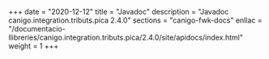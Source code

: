 +++
date        = "2020-12-12"
title       = "Javadoc"
description = "Javadoc canigo.integration.tributs.pica 2.4.0"
sections    = "canigo-fwk-docs"
enllac		= "/documentacio-llibreries/canigo.integration.tributs.pica/2.4.0/site/apidocs/index.html"
weight		= 1
+++
